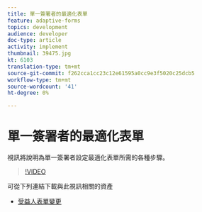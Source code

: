 ```yaml
---
title: 單一簽署者的最適化表單
feature: adaptive-forms
topics: development
audience: developer
doc-type: article
activity: implement
thumbnail: 39475.jpg
kt: 6103
translation-type: tm+mt
source-git-commit: f262cca1cc23c12e61595a0cc9e3f5020c25dcb5
workflow-type: tm+mt
source-wordcount: '41'
ht-degree: 0%

---
```


# 單一簽署者的最適化表單


視訊將說明為單一簽署者設定最適化表單所需的各種步驟。

>[!VIDEO](https://video.tv.adobe.com/v/39475/?quality=9&learn=on)

可從下列連結下載與此視訊相關的資產

* [受益人表單變更  ](assets/change-of-beneficiary-form.zip)
